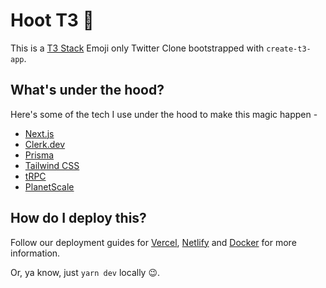 # Hoot T3 🦉

This is a [T3 Stack](https://create.t3.gg/) Emoji only Twitter Clone bootstrapped with `create-t3-app`.

## What's under the hood?

Here's some of the tech I use under the hood to make this magic happen -

- [Next.js](https://nextjs.org)
- [Clerk.dev](https://clerk.dev)
- [Prisma](https://prisma.io)
- [Tailwind CSS](https://tailwindcss.com)
- [tRPC](https://trpc.io)
- [PlanetScale](https://planetscale.com/)

## How do I deploy this?

Follow our deployment guides for [Vercel](https://create.t3.gg/en/deployment/vercel), [Netlify](https://create.t3.gg/en/deployment/netlify) and [Docker](https://create.t3.gg/en/deployment/docker) for more information.

Or, ya know, just `yarn dev` locally 😉.
